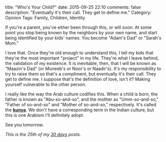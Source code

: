 title: "Who's Your Child?"
date: 2015-09-25 22:10
comments: false
description: "Eventually it's their call. They get to define me."
Category: Opinion
Tags: Family, Children, Identity

If you're a parent, you've either been through this, or will soon: At some point you stop being known by the neighbors by your own name, and start being identified by your kids' names. You become "Adam's Dad" or "Sarah's Mom." 

<!-- more -->

I love that. Once they're old enough to understand this, I tell my kids that they're the most important "project" in my life. They're what I leave behind, the validation of my existence. It is inevitable, then, that I will be known as "Maazin's Dad" (or Muneeb's or Noor's or Naadir's). It's my responsibility to try to raise them so that's a compliment, but eventually it's their call. They get to define me. I suppose that's the definition of love, isn't it? Making yourself vulnerable to the other person. 

I really like the way the Arab culture codifies this. When a child is born, the father is known as "Abu-so-and-so", and the mother as "Umm-so-and-so," "Father of so-and-so" and "Mother of so-and-so," respectively.  It's called the [__kunya__][k]. We don't have a corresponding term in the Indian culture, but this is one Arabism I'll definitely adopt.



See you tomorrow.

_This is the 25th of my [30 days][] posts._

[30 days]: /2015/08/31/30-days/
[k]: https://en.wikipedia.org/wiki/Kunya_(Arabic)
